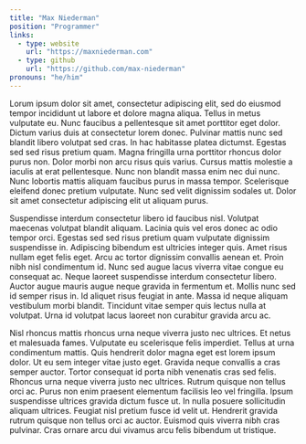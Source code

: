 ```yaml
---
title: "Max Niederman"
position: "Programmer"
links:
  - type: website
    url: "https://maxniederman.com"
  - type: github
    url: "https://github.com/max-niederman"
pronouns: "he/him"
---
```


Lorum ipsum dolor sit amet, consectetur adipiscing elit, sed do eiusmod tempor incididunt ut labore et dolore magna aliqua. Tellus in metus vulputate eu. Nunc faucibus a pellentesque sit amet porttitor eget dolor. Dictum varius duis at consectetur lorem donec. Pulvinar mattis nunc sed blandit libero volutpat sed cras. In hac habitasse platea dictumst. Egestas sed sed risus pretium quam. Magna fringilla urna porttitor rhoncus dolor purus non. Dolor morbi non arcu risus quis varius. Cursus mattis molestie a iaculis at erat pellentesque. Nunc non blandit massa enim nec dui nunc. Nunc lobortis mattis aliquam faucibus purus in massa tempor. Scelerisque eleifend donec pretium vulputate. Nunc sed velit dignissim sodales ut. Dolor sit amet consectetur adipiscing elit ut aliquam purus.

Suspendisse interdum consectetur libero id faucibus nisl. Volutpat maecenas volutpat blandit aliquam. Lacinia quis vel eros donec ac odio tempor orci. Egestas sed sed risus pretium quam vulputate dignissim suspendisse in. Adipiscing bibendum est ultricies integer quis. Amet risus nullam eget felis eget. Arcu ac tortor dignissim convallis aenean et. Proin nibh nisl condimentum id. Nunc sed augue lacus viverra vitae congue eu consequat ac. Neque laoreet suspendisse interdum consectetur libero. Auctor augue mauris augue neque gravida in fermentum et. Mollis nunc sed id semper risus in. Id aliquet risus feugiat in ante. Massa id neque aliquam vestibulum morbi blandit. Tincidunt vitae semper quis lectus nulla at volutpat. Urna id volutpat lacus laoreet non curabitur gravida arcu ac.

Nisl rhoncus mattis rhoncus urna neque viverra justo nec ultrices. Et netus et malesuada fames. Vulputate eu scelerisque felis imperdiet. Tellus at urna condimentum mattis. Quis hendrerit dolor magna eget est lorem ipsum dolor. Ut eu sem integer vitae justo eget. Gravida neque convallis a cras semper auctor. Tortor consequat id porta nibh venenatis cras sed felis. Rhoncus urna neque viverra justo nec ultrices. Rutrum quisque non tellus orci ac. Purus non enim praesent elementum facilisis leo vel fringilla. Ipsum suspendisse ultrices gravida dictum fusce ut. In nulla posuere sollicitudin aliquam ultrices. Feugiat nisl pretium fusce id velit ut. Hendrerit gravida rutrum quisque non tellus orci ac auctor. Euismod quis viverra nibh cras pulvinar. Cras ornare arcu dui vivamus arcu felis bibendum ut tristique.
